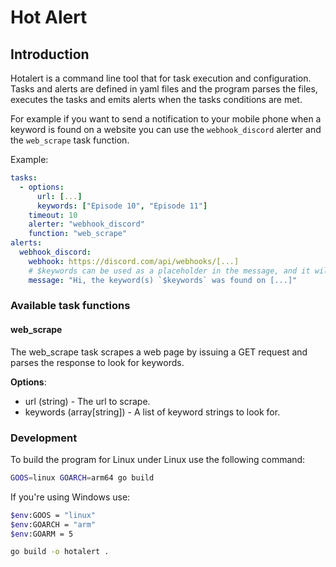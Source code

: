 # Hot Alert

## Introduction
Hotalert is a command line tool that for task execution and configuration. Tasks and alerts are defined
in yaml files and the program parses the files, executes the tasks and emits alerts when the tasks conditions are met.

For example if you want to send a notification to your mobile phone when a keyword is found on a website you can use the
`webhook_discord` alerter and the `web_scrape` task function.

Example:

```yaml
tasks:
  - options:
      url: [...]
      keywords: ["Episode 10", "Episode 11"]
    timeout: 10
    alerter: "webhook_discord"
    function: "web_scrape"
alerts:
  webhook_discord:
    webhook: https://discord.com/api/webhooks/[...]
    # $keywords can be used as a placeholder in the message, and it will be replaced with the actual keywords.
    message: "Hi, the keyword(s) `$keywords` was found on [...]"
```

### Available task functions

#### web_scrape

The web_scrape task scrapes a web page by issuing a GET request and parses the response to look for keywords.

**Options**:
- url (string) - The url to scrape.
- keywords (array[string]) - A list of keyword strings to look for.

### Development

To build the program for Linux under Linux use the following command:

```bash
GOOS=linux GOARCH=arm64 go build
```

If you're using Windows use:
```bash
$env:GOOS = "linux"
$env:GOARCH = "arm"
$env:GOARM = 5 

go build -o hotalert .
```